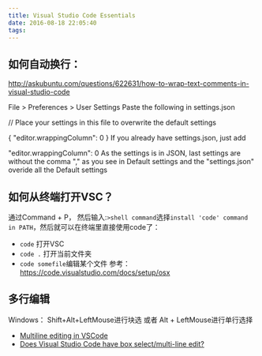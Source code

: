 ```yaml
---
title: Visual Studio Code Essentials
date: 2016-08-18 22:05:40
tags:
---
```



## 如何自动换行：
http://askubuntu.com/questions/622631/how-to-wrap-text-comments-in-visual-studio-code

File > Preferences > User Settings
Paste the following in settings.json

// Place your settings in this file to overwrite the default settings

{ "editor.wrappingColumn": 0 }
If you already have settings.json, just add

"editor.wrappingColumn": 0
As the settings is in JSON, last settings are without the comma "," as you see in Default settings and the "settings.json" overide all the Default settings

## 如何从终端打开VSC？
通过Command + P， 然后输入:`>shell command`选择`install 'code' command in PATH`，然后就可以在终端里直接使用code了：
* `code` 打开VSC
* `code .` 打开当前文件夹
* `code somefile`编辑某个文件
参考：https://code.visualstudio.com/docs/setup/osx


## 多行编辑
Windows： Shift+Alt+LeftMouse进行块选 或者 Alt + LeftMouse进行单行选择
* [Multiline editing in VSCode](http://stackoverflow.com/questions/30037808/multiline-editing-in-vscode)
* [Does Visual Studio Code have box select/multi-line edit?](http://stackoverflow.com/questions/30384442/does-visual-studio-code-have-box-select-multi-line-edit)
